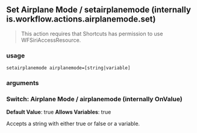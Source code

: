 
## Set Airplane Mode / setairplanemode (internally is.workflow.actions.airplanemode.set)


> This action requires that Shortcuts has permission to use WFSiriAccessResource.

### usage
`setairplanemode airplanemode=[string|variable]`

### arguments
### Switch: Airplane Mode / airplanemode (internally OnValue)
**Default Value**: true
**Allows Variables**: true


Accepts a string with either true or false
or a variable.
